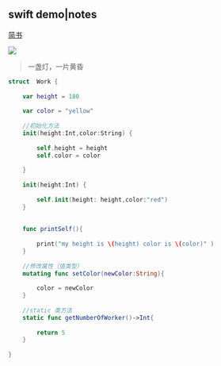 ## swift demo|notes
[简书](https://www.jianshu.com)

![](https://wx2.sinaimg.cn/mw690/51205a7fgy1fwsbd4g17nj20sg0lcgnb.jpg)

> 一盏灯，一片黄昏

```swift
struct  Work {
   
    var height = 180
    
    var color = "yellow"
    
    //初始化方法
    init(height:Int,color:String) {
        
        self.height = height
        self.color = color
        
    }
    
    init(height:Int) {
        
        self.init(height: height,color:"red")
    }
    
    
    func printSelf(){
        
        print("my height is \(height) color is \(color)" )
    }
    
    //修改属性（值类型）
    mutating func setColor(newColor:String){
        
        color = newColor
    }
    
    //static 类方法
    static func getNumberOfWorker()->Int{
        
        return 5
    }
    
}

```

